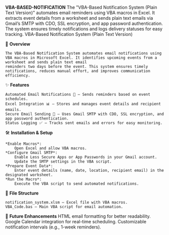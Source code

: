 **VBA-BASED-NOTIFICATION**
The "VBA-Based Notification System (Plain Text Version)" automates email reminders using VBA macros in Excel. It extracts event details from a worksheet and sends plain text emails via Gmail’s SMTP with CDO, SSL encryption, and app password authentication. The system ensures timely notifications and logs delivery statuses for easy tracking.
VBA-Based Notification System (Plain Text Version)


📌 **Overview**


	The VBA-Based Notification System automates email notifications using VBA macros in Microsoft Excel. It identifies upcoming events from a worksheet and sends plain text email 
 	reminders two days before the event. This system ensures timely notifications, reduces manual effort, and improves communication efficiency.




✨ **Features**


	Automated Email Notifications 📧 – Sends reminders based on event schedules.
	Excel Integration 📊 – Stores and manages event details and recipient emails.
	Secure Email Sending 🔐 – Uses Gmail SMTP with CDO, SSL encryption, and app password authentication.
	Status Logging ✅ – Tracks sent emails and errors for easy monitoring.



 
🛠️ **Installation & Setup**


	*Enable Macros*: 
 		Open Excel and allow VBA macros.
	*Configure Gmail SMTP*:
		Enable Less Secure Apps or App Passwords in your Gmail account.
		Update the SMTP settings in the VBA script.
	*Prepare Event Data*:
		Enter event details (name, date, location, recipient email) in the designated worksheet.
	*Run the Macro*:
		Execute the VBA script to send automated notifications.


  
📂 **File Structure**


	notification_system.xlsm – Excel file with VBA macros.
	VBA_Code.bas – Main VBA script for email automation.



 
🚀 **Future Enhancements**
	HTML email formatting for better readability.
	Google Calendar integration for real-time scheduling.
	Customizable notification intervals (e.g., 1-week reminders).


